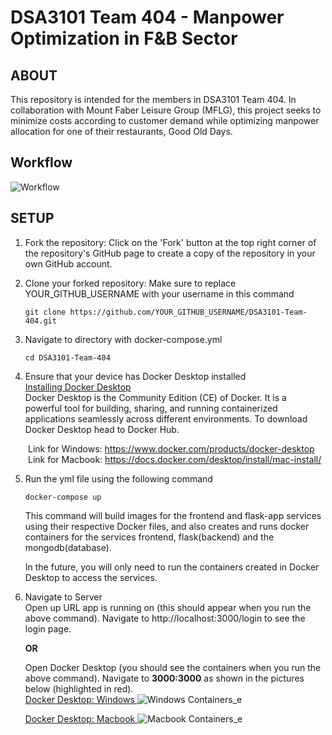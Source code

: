 # DSA3101 Team 404 - Manpower Optimization in F&B Sector

## ABOUT
This repository is intended for the members in DSA3101 Team 404. 
In collaboration with Mount Faber Leisure Group (MFLG), this project seeks to minimize costs according to customer demand while optimizing manpower allocation for one of their restaurants, Good Old Days.

## Workflow
![Workflow](https://github.com/meganlimjy02/DSA3101-Team-404/assets/156317152/e75a91e1-bca0-42dd-87c2-998e3406968d)

## SETUP
1. Fork the repository:
Click on the 'Fork' button at the top right corner of the repository's GitHub page to create a copy of the repository in your own GitHub account.

2. Clone your forked repository: Make sure to replace YOUR_GITHUB_USERNAME with your username in this command
   ```
   git clone https://github.com/YOUR_GITHUB_USERNAME/DSA3101-Team-404.git
   ```
3. Navigate to directory with docker-compose.yml
   ```
   cd DSA3101-Team-404
   ```
4. Ensure that your device has Docker Desktop installed <br />
<ins>Installing Docker Desktop</ins> <br />
Docker Desktop is the Community Edition (CE) of Docker. It is a powerful tool for building, sharing, and running containerized applications seamlessly across different environments. To download Docker Desktop head to Docker Hub.<br />

&emsp;&emsp;Link for Windows: https://www.docker.com/products/docker-desktop <br />
&emsp;&emsp;Link for Macbook: https://docs.docker.com/desktop/install/mac-install/


5. Run the yml file using the following command
   ```
   docker-compose up
   ```
   This command will build images for the frontend and flask-app services using their respective Docker files, and also creates and runs docker containers for the services frontend, flask(backend) and the mongodb(database).
   
   In the future, you will only need to run the containers created in Docker Desktop to access the services.
7. Navigate to Server<br />
   Open up URL app is running on (this should appear when you run the above command). Navigate to http://localhost:3000/login to see the login page. <br />
   
   **OR**
   
   Open Docker Desktop (you should see the containers when you run the above command). Navigate to **3000:3000** as shown in the pictures below (highlighted in red). <br />
    <ins> Docker Desktop: Windows </ins>
  ![Windows Containers_e](https://github.com/meganlimjy02/DSA3101-Team-404/assets/156317152/8ceb70ba-f281-4c31-af76-1de0bcfe0a85)


   <ins> Docker Desktop: Macbook </ins>
![Macbook Containers_e](https://github.com/meganlimjy02/DSA3101-Team-404/assets/156317152/fde641c5-0054-411d-af76-62530a6d3a6b)

   
